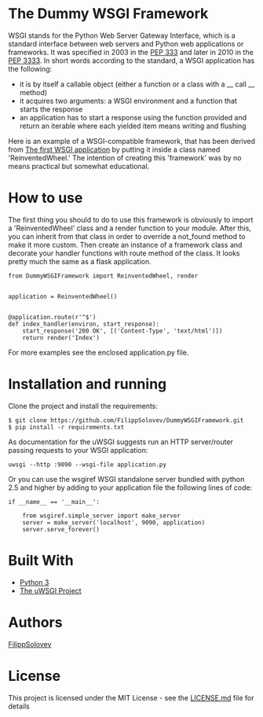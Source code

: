 # The Dummy WSGI Framework

WSGI stands for the Python Web Server Gateway Interface, which is a standard interface between web servers and Python web applications or frameworks. It was specified in 2003 in the [PEP 333](https://www.python.org/dev/peps/pep-0333/ "PEP 333") and later in 2010 in the [PEP 3333](https://www.python.org/dev/peps/pep-3333/ "PEP 3333"). In short words according to the standard, a WSGI application has the following:
* it is by itself a callable object (either a function or a class with a __ call __ method)
* it acquires two arguments: a WSGI environment and a function that starts the response
* an application has to start a response using the function provided and return an iterable where each yielded item means writing and flushing

Here is an example of a WSGI-compatible framework, that has been derived from [The first WSGI application](http://uwsgi-docs.readthedocs.io/en/latest/WSGIquickstart.html#the-first-wsgi-application "The first WSGI application") by putting it inside a class named 'ReinventedWheel.' The intention of creating this 'framework' was by no means practical but somewhat educational.

# How to use

The first thing you should to do to use this framework is obviously to import a 'ReinventedWheel' class and a render function to your module. After this, you can inherit from that class in order to override a not_found method to make it more custom. Then create an instance of a framework class and decorate your handler functions with route method of the class. It looks pretty much the same as a flask application.

~~~~
from DummyWSGIFramework import ReinventedWheel, render


application = ReinventedWheel()


@application.route(r'^$')
def index_handler(environ, start_response):
    start_response('200 OK', [('Content-Type', 'text/html')])
    return render('Index')
~~~~

For more examples see the enclosed application.py file.

# Installation and running

Clone the project and install the requirements:

~~~~
$ git clone https://github.com/FilippSolovev/DummyWSGIFramework.git
$ pip install -r requirements.txt
~~~~

As documentation for the uWSGI suggests run an HTTP server/router passing requests to your WSGI application:

~~~~
uwsgi --http :9090 --wsgi-file application.py
~~~~

Or you can use the wsgiref WSGI standalone server bundled with python 2.5 and higher by adding to your application file the following lines of code:

~~~~
if __name__ == '__main__':

    from wsgiref.simple_server import make_server
    server = make_server('localhost', 9090, application)
    server.serve_forever()
~~~~

# Built With
* [Python 3](https://docs.python.org/3/ "Python 3")
* [The uWSGI Project](http://uwsgi-docs.readthedocs.io/en/latest/index.html "uWSGI")

# Authors
[FilippSolovev](https://github.com/FilippSolovev "FilippSolovev")

# License
This project is licensed under the MIT License - see the [LICENSE.md](https://github.com/FilippSolovev/DummyWSGIFramework/blob/master/LICENSE) file for details
